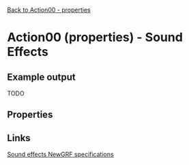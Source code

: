 [Back to Action00 - properties](../actions/action00.md)

# Action00 (properties) - Sound Effects

## Example output

TODO

## Properties

## Links

[Sound effects NewGRF specifications](https://newgrf-specs.tt-wiki.net/wiki/Action0/Sound_Effects)    

